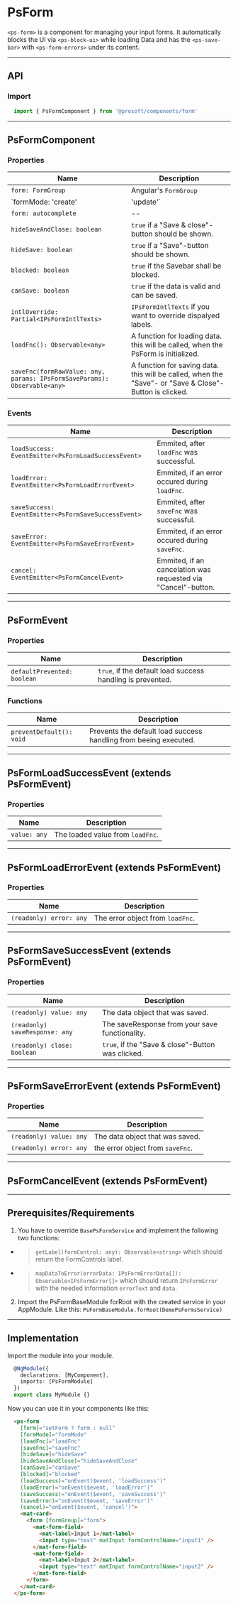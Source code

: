 <link href="style.css" rel="stylesheet"></link> 

# PsForm <a name="PsForm"></a>
`<ps-form>` is a component for managing your input forms. It automatically blocks the UI via `<ps-block-ui>` while loading Data and has the `<ps-save-bar>` with `<ps-form-errors>` under its content. 

---

  ## API <a name="PsFormApi"></a>   
  ### Import <a name="PsFormmport"></a>
  ```ts | js
    import { PsFormComponent } from '@prosoft/components/form'
  ```

---

  ## PsFormComponent <a name="PsFormComponent"></a>
  ### Properties <a name="PsFormComponentProperties"></a>
  | Name                                                                     | Description
  | ------------------------------------------------------------------------ | -------------
  | `form: FormGroup`                                                        | Angular's `FormGroup`
  | `formMode: 'create' | 'update'`                                          | Tells the PsForm if you are currently creating or editing data.
  | `form: autocomplete`                                                     | --
  | `hideSaveAndClose: boolean`                                              | `true` if a "Save & close"-button should be shown.
  | `hideSave: boolean`                                                      | `true` if a "Save"-button should be shown.
  | `blocked: boolean`                                                       | `true` if the Savebar shall be blocked.
  | `canSave: boolean`                                                       | `true` if the data is valid and can be saved.
  | `intlOverride: Partial<IPsFormIntlTexts>`                                | `IPsFormIntlTexts` if you want to override dispalyed labels.
  | `loadFnc(): Observable<any>`                                             | A function for loading data. this will be called, when the PsForm is initialized.
  | `saveFnc(formRawValue: any, params: IPsFormSaveParams): Observable<any>` | A function for saving data. this will be called, when the "Save"- or "Save & Close"-Button is clicked.

  ### Events <a name="PsFormComponentEvents"></a>
  | Name                                                | Description
  | --------------------------------------------------- | -------------
  | `loadSuccess: EventEmitter<PsFormLoadSuccessEvent>` | Emmited, after `loadFnc` was successful.
  | `loadError: EventEmitter<PsFormLoadErrorEvent>`     | Emmited, if an error occured during `loadFnc`.
  | `saveSuccess: EventEmitter<PsFormSaveSuccessEvent>` | Emmited, after `saveFnc` was successful.
  | `saveError: EventEmitter<PsFormSaveErrorEvent>`     | Emmited, if an error occured during `saveFnc`.
  | `cancel: EventEmitter<PsFormCancelEvent>`           | Emmited, if an cancelation was requested via "Cancel"-button.

---

  ## PsFormEvent <a name="PsFormEvent"></a>
  ### Properties <a name="PsFormEventProperties"></a>
  | Name                           | Description
  | ------------------------------ | -------------
  | `defaultPrevented: boolean`    | `true`, if the default load success handling is prevented.

  ### Functions <a name="PsFormEventFunctions"></a>
  | Name                           | Description
  | ------------------------------ | -------------
  | `preventDefault(): void`       | Prevents the default load success handling from beeing executed.

---

  ## PsFormLoadSuccessEvent (extends PsFormEvent)  <a name="PsFormLoadSuccessEvent"></a>
  ### Properties <a name="PsFormLoadSuccessEventProperties"></a>
  | Name                           | Description
  | ------------------------------ | -------------
  | `value: any`                   | The loaded value from `loadFnc`.

---

  ## PsFormLoadErrorEvent (extends PsFormEvent)  <a name="PsFormLoadErrorEvent"></a>
  ### Properties <a name="PsFormLoadErrorEventProperties"></a>
  | Name                           | Description
  | ------------------------------ | -------------
  | `(readonly) error: any`        | The error object from `loadFnc`.

---

  ## PsFormSaveSuccessEvent (extends PsFormEvent)  <a name="PsFormSaveSuccessEvent"></a>
  ### Properties <a name="PsFormSaveSuccessEventProperties"></a>
  | Name                           | Description
  | ------------------------------ | -------------
  | `(readonly) value: any`        | The data object that was saved.
  | `(readonly) saveResponse: any` | The saveResponse from your save functionality.
  | `(readonly) close: boolean`    | `true`, if the "Save & close"-Button was clicked.

---

  ## PsFormSaveErrorEvent (extends PsFormEvent)  <a name="PsFormSaveErrorEvent"></a>
  ### Properties <a name="PsFormSaveErrorEventProperties"></a>
  | Name                           | Description
  | ------------------------------ | -------------
  | `(readonly) value: any`        | The data object that was saved.
  | `(readonly) error: any`        | the error object from `saveFnc`.

---

  ## PsFormCancelEvent (extends PsFormEvent)  <a name="PsFormCancelEvent"></a>
  
---

  ## Prerequisites/Requirements <a name="PsFormRequirements"></a>
  
  1. You have to override `BasePsFormService` and implement the following two functions:
  * > `getLabel(formControl: any): Observable<string>` which should return the FormControls label.
  * > `mapDataToError(errorData: IPsFormErrorData[]): Observable<IPsFormError[]>` which should return `IPsFormError` with the needed information `errorText` and `data`.

  2. Import the PsFormBaseModule forRoot with the created service in your AppModule. Like this:
  `PsFormBaseModule.forRoot(DemoPsFormsService)`

---

  ## Implementation <a name="PsFormImplementation"></a>
  Import the module into your module. 

  ```ts | js
    @NgModule({
      declarations: [MyComponent],
      imports: [PsFormModule]
    })
    export class MyModule {}
  ```

  Now you can use it in your components like this:

  ```html
    <ps-form
      [form]="setForm ? form : null"
      [formMode]="formMode"
      [loadFnc]="loadFnc"
      [saveFnc]="saveFnc"
      [hideSave]="hideSave"
      [hideSaveAndClose]="hideSaveAndClose"
      [canSave]="canSave"
      [blocked]="blocked"
      (loadSuccess)="onEvent($event, 'loadSuccess')"
      (loadError)="onEvent($event, 'loadError')"
      (saveSuccess)="onEvent($event, 'saveSuccess')"
      (saveError)="onEvent($event, 'saveError')"
      (cancel)="onEvent($event, 'cancel')">
      <mat-card>
        <form [formGroup]="form">
          <mat-form-field>
            <mat-label>Input 1</mat-label>
            <input type="text" matInput formControlName="input1" />
          </mat-form-field>
          <mat-form-field>
            <mat-label>Input 2</mat-label>
            <input type="text" matInput formControlName="input2" />
          </mat-form-field>
        </form>
      </mat-card>
    </ps-form>
  ```
